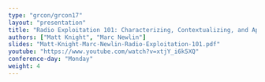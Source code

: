 ```yaml
---
type: "grcon/grcon17"
layout: "presentation"
title: "Radio Exploitation 101: Characterizing, Contextualizing, and Applying Wireless Attack Methods"
authors: ["Matt Knight", "Marc Newlin"]
slides: "Matt-Knight-Marc-Newlin-Radio-Exploitation-101.pdf"
youtube: "https://www.youtube.com/watch?v=xtjY_i6k5XQ"
conference-day: "Monday"
weight: 4
---
```

